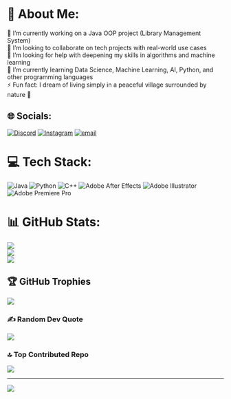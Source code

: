 # 💫 About Me:
🔭 I’m currently working on a Java OOP project (Library Management System)<br>👯 I’m looking to collaborate on tech projects with real-world use cases<br>🤝 I’m looking for help with deepening my skills in algorithms and machine learning<br>🌱 I’m currently learning Data Science, Machine Learning, AI, Python, and other programming languages<br>⚡ Fun fact: I dream of living simply in a peaceful village surrounded by nature 🌾


## 🌐 Socials:
[![Discord](https://img.shields.io/badge/Discord-%237289DA.svg?logo=discord&logoColor=white)](https://discord.gg/chxnsa) [![Instagram](https://img.shields.io/badge/Instagram-%23E4405F.svg?logo=Instagram&logoColor=white)](https://instagram.com/chnxaa) [![email](https://img.shields.io/badge/Email-D14836?logo=gmail&logoColor=white)](mailto:andi.khnisa@gmail.com) 

# 💻 Tech Stack:
![Java](https://img.shields.io/badge/java-%23ED8B00.svg?style=for-the-badge&logo=openjdk&logoColor=white) ![Python](https://img.shields.io/badge/python-3670A0?style=for-the-badge&logo=python&logoColor=ffdd54) ![C++](https://img.shields.io/badge/c++-%2300599C.svg?style=for-the-badge&logo=c%2B%2B&logoColor=white) ![Adobe After Effects](https://img.shields.io/badge/Adobe%20After%20Effects-9999FF.svg?style=for-the-badge&logo=Adobe%20After%20Effects&logoColor=white) ![Adobe Illustrator](https://img.shields.io/badge/adobe%20illustrator-%23FF9A00.svg?style=for-the-badge&logo=adobe%20illustrator&logoColor=white) ![Adobe Premiere Pro](https://img.shields.io/badge/Adobe%20Premiere%20Pro-9999FF.svg?style=for-the-badge&logo=Adobe%20Premiere%20Pro&logoColor=white)
# 📊 GitHub Stats:
![](https://github-readme-stats.vercel.app/api?username=chxnsa&theme=rose&hide_border=false&include_all_commits=false&count_private=false)<br/>
![](https://nirzak-streak-stats.vercel.app/?user=chxnsa&theme=rose&hide_border=false)<br/>
![](https://github-readme-stats.vercel.app/api/top-langs/?username=chxnsa&theme=rose&hide_border=false&include_all_commits=false&count_private=false&layout=compact)

## 🏆 GitHub Trophies
![](https://github-profile-trophy.vercel.app/?username=chxnsa&theme=rose&no-frame=false&no-bg=true&margin-w=4)

### ✍️ Random Dev Quote
![](https://quotes-github-readme.vercel.app/api?type=horizontal&theme=tokyonight)

### 🔝 Top Contributed Repo
![](https://github-contributor-stats.vercel.app/api?username=chxnsa&limit=5&theme=rose&combine_all_yearly_contributions=true)

---
[![](https://visitcount.itsvg.in/api?id=chxnsa&icon=2&color=5)](https://visitcount.itsvg.in)

<!-- Proudly created with GPRM ( https://gprm.itsvg.in ) -->
